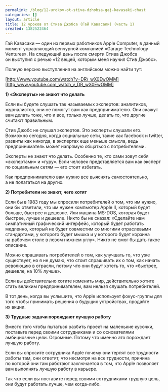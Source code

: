 ```yaml
---
permalink: /blog/12-urokov-ot-stiva-dzhobsa-gaj-kavasaki-chast
categories: []
layout: article
title: 12 уроков от Стива Джобса (Гай Кавасаки) (часть 1)
created: 1382522464
---
```

Гай Кавасаки — один из первых работников Apple Computer, в данный момент управляющий венчурной компанией «Garage Technology Ventures». На следующий день после смерти Стива Джобса он выступил с речью «12 вещей, которым меня научил Стив Джобс».

Полную версию выступления на английском можно найти тут:

[http://www.youtube.com/watch?v=DR\_wX0EwOMM][http_www.youtube.com_watch_v_DR_wX0EwOMM]

**1) «Эксперты» не знают что делать**

Если вы будете слушать так называемых экспертов: аналитиков, журналистов, они не помогут вам как предпринимателю. Они скажут вам делать тоже, что и все, только лучше, делать то, что другие считают правильным.

Стив Джобс не слушал экспертов. Это эксперты слушали его. Возможно сегодня, когда социальные сети, такие как facebook и twitter, развиты как никогда, в экспертах еще меньше смысла, ведь предприниматель может напрямую общаться с потребителями.

Эксперты не знают что делать. Особенно те, кто сами зовут себя «экспертами» и «гуру». Если человек представляется вам как эксперт по социальным сетям — его стоит избегать.

Как предпринимателю вам нужно все выяснять самостоятельно, а не полагаться на других.

**2) Потребители не знают, чего хотят**

Если бы в 1983 году мы спросили потребителей о том, что им нужно, они бы ответили, что им нужен компьютер Apple II, который будет больше, быстрее и дешевле. Или машина MS-DOS, которая будет быстрее, лучше и дешевле. Никто бы не сказал: «Сделайте нам симпатичный графический интерфейс, который будет работать медленно, который не будет совместим со многими отраслевыми стандартами, у которого будет мышка и у которого будет корзина на рабочем столе в левом нижнем углу». Никто не смог бы дать такое описание.

Можно спрашивать потребителей о том, как улучшать то, что уже существует, но я не думаю, что стоит спрашивать их о том, как начать революцию в отрасли, потому что они будут хотеть то, что «быстрее, дешевле, на 10% лучше».

Если вы действительно хотите изменить мир, действительно хотите стать великим предпринимателем, вам нельзя слушать потребителей.

В тот день, когда вы услышите, что Apple использует фокус-группы для того чтобы принимать решения о будущих устройствах, продайте их акции.

**3) Трудные задачи порождают лучшую работу**

Вместо того чтобы пытаться разбить проект на маленькие кусочки, поставьте перед своими сотрудниками и со основателями амбициозные цели. Огромные. Потому что именно это порождает лучшую работу.

Если вы спросите сотрудника Apple почему они терпят все трудности работы там, они ответят, что несмотря на все трудности, причина по которой они там работают заключается в том, что Apple позволяет вам выполнять лучшую работу в карьере.

Так что если вы поставите перед своими сотрудниками трудную цель, они будут работать лучше, чем когда-либо.


[http_www.youtube.com_watch_v_DR_wX0EwOMM]: http://www.youtube.com/watch?v=DR_wX0EwOMM
